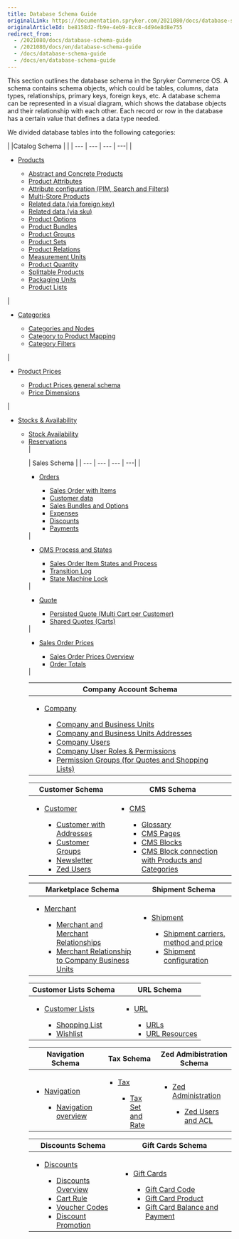 ```yaml
---
title: Database Schema Guide
originalLink: https://documentation.spryker.com/2021080/docs/database-schema-guide
originalArticleId: be8158d2-fb9e-4eb9-8cc8-4d94e8d8e755
redirect_from:
  - /2021080/docs/database-schema-guide
  - /2021080/docs/en/database-schema-guide
  - /docs/database-schema-guide
  - /docs/en/database-schema-guide
---
```


    
This section outlines the database schema in the Spryker Commerce OS. A schema contains schema objects, which could be tables, columns, data types, relationships, primary keys, foreign keys, etc. A database schema can be represented in a visual diagram, which shows the database objects and their relationship with each other. Each record or row in the database has a certain value that defines a data type needed.

We divided database tables into the following categories:
<div class='table-head-normalize'></div>

|  |Catalog Schema | |
| --- | --- | --- | ---| 
| <ul><li>[Products](/docs/scos/dev/database-schema-guide/{{page.version}}/catalog-schema.html#products)</li><ul><li>[Abstract and Concrete Products](/docs/scos/dev/database-schema-guide/{{page.version}}/catalog-schema.html#abstract-and-concrete-products)</li><li>[Product Attributes](/docs/scos/dev/database-schema-guide/{{page.version}}/catalog-schema.html#product-attributes)</li><li>[Attribute configuration (PIM, Search and Filters)](/docs/scos/dev/database-schema-guide/{{page.version}}/catalog-schema.html#attribute-configuration--pim--search-and-filters-)</li><li>[Multi-Store Products](/docs/scos/dev/database-schema-guide/{{page.version}}/catalog-schema.html#multi-store-products)</li><li>[Related data (via foreign key)](/docs/scos/dev/database-schema-guide/{{page.version}}/catalog-schema.html#related-data--via-foreign-key-)</li><li>[Related data (via sku)](/docs/scos/dev/database-schema-guide/{{page.version}}/catalog-schema.html#related-data--via-sku-)</li><li>[Product Options](/docs/scos/dev/database-schema-guide/{{page.version}}/catalog-schema.html#product-options)</li><li>[Product Bundles](/docs/scos/dev/database-schema-guide/{{page.version}}/catalog-schema.html#product-bundles)</li><li>[Product Groups](/docs/scos/dev/database-schema-guide/{{page.version}}/catalog-schema.html#product-groups)</li><li>[Product Sets](/docs/scos/dev/database-schema-guide/{{page.version}}/catalog-schema.html#product-sets)</li><li>[Product Relations](/docs/scos/dev/database-schema-guide/{{page.version}}/catalog-schema.html#product-relations)</li><li>[Measurement Units](/docs/scos/dev/database-schema-guide/{{page.version}}/catalog-schema.html#measurement-units)</li><li>[Product Quantity](/docs/scos/dev/database-schema-guide/{{page.version}}/catalog-schema.html#product-quantity)</li><li>[Splittable Products](/docs/scos/dev/database-schema-guide/{{page.version}}/catalog-schema.html#splittable-products)</li><li>[Packaging Units](/docs/scos/dev/database-schema-guide/{{page.version}}/catalog-schema.html#packaging-units)</li><li>[Product Lists](/docs/scos/dev/database-schema-guide/{{page.version}}/catalog-schema.html#product-lists)</li></ul></ul> | <ul><li>[Categories](/docs/scos/dev/database-schema-guide/{{page.version}}/catalog-schema.html#categories)</li><ul><li>[Categories and Nodes](/docs/scos/dev/database-schema-guide/{{page.version}}/catalog-schema.html#categories-and-nodes)</li><li>[Category to Product Mapping](/docs/scos/dev/database-schema-guide/{{page.version}}/catalog-schema.html#category-to-product-mapping)</li><li>[Category Filters](/docs/scos/dev/database-schema-guide/{{page.version}}/catalog-schema.html#category-filters)</li></ul></ul> | <ul><li>[Product Prices](/docs/scos/dev/database-schema-guide/{{page.version}}/catalog-schema.html#product-prices)</li><ul><li>[Product Prices general schema](/docs/scos/dev/database-schema-guide/{{page.version}}/catalog-schema.html#general-schema)</li><li>[Price Dimensions](/docs/scos/dev/database-schema-guide/{{page.version}}/catalog-schema.html#price-dimensions)</li></ul></ul> | <ul><li>[Stocks & Availability](/docs/scos/dev/database-schema-guide/{{page.version}}/catalog-schema.html#stock---availability)</li><ul><li>[Stock Availability](/docs/scos/dev/database-schema-guide/{{page.version}}/catalog-schema.html#stock)</li><li>[Reservations](/docs/scos/dev/database-schema-guide/{{page.version}}/catalog-schema.html#reservations)</li> |

| Sales Schema |
| --- | --- | --- | ---| 
|<ul><li>[Orders](/docs/scos/dev/database-schema-guide/{{page.version}}/sales-schema.html#orders)</li><ul><li>[Sales Order with Items](/docs/scos/dev/database-schema-guide/{{page.version}}/sales-schema.html#sales-order-with-items)</li><li>[Customer data](/docs/scos/dev/database-schema-guide/{{page.version}}/sales-schema.html#customer-data)</li><li>[Sales Bundles and Options](/docs/scos/dev/database-schema-guide/{{page.version}}/sales-schema.html#sales-bundles-and-options)</li><li>[Expenses](/docs/scos/dev/database-schema-guide/{{page.version}}/sales-schema.html#expenses)</li><li>[Discounts](/docs/scos/dev/database-schema-guide/{{page.version}}/sales-schema.html#discounts)</li><li>[Payments](/docs/scos/dev/database-schema-guide/{{page.version}}/sales-schema.html#payments)</li></ul></ul> |<ul><li>[OMS Process and States](/docs/scos/dev/database-schema-guide/{{page.version}}/sales-schema.html#oms-process-and-states)</li><ul><li>[Sales Order Item States and Process](/docs/scos/dev/database-schema-guide/{{page.version}}/sales-schema.html#sales-order-item-states-and-process)</li><li>[Transition Log](/docs/scos/dev/database-schema-guide/{{page.version}}/sales-schema.html#transition-log)</li><li>[State Machine Lock](/docs/scos/dev/database-schema-guide/{{page.version}}/sales-schema.html#state-machine-lock)</li></ul></ul> | <ul><li>[Quote](/docs/scos/dev/database-schema-guide/{{page.version}}/sales-schema.html#quote)</li><ul><li>[Persisted Quote (Multi Cart per Customer)](/docs/scos/dev/database-schema-guide/{{page.version}}/sales-schema.html#persisted-quote--multi-cart-per-customer-)</li><li>[Shared Quotes (Carts)](/docs/scos/dev/database-schema-guide/{{page.version}}/sales-schema.html#shared-quotes--carts-)</li></ul></ul> | <ul><li>[Sales Order Prices](/docs/scos/dev/database-schema-guide/{{page.version}}/sales-schema.html#sales-order-prices)</li><ul><li>[Sales Order Prices Overview](/docs/scos/dev/database-schema-guide/{{page.version}}/sales-schema.html#overview)</li><li>[Order Totals](/docs/scos/dev/database-schema-guide/{{page.version}}/sales-schema.html#order-totals)</li></ul></ul> |

| Company Account Schema |
| --- |
| <ul><li>[Company](/docs/scos/dev/database-schema-guide/{{page.version}}/company-account-schema.html#company)</li><ul><li>[Company and Business Units](/docs/scos/dev/database-schema-guide/{{page.version}}/company-account-schema.html#company-and-business-units)</li><li>[Company and Business Units Addresses](/docs/scos/dev/database-schema-guide/{{page.version}}/company-account-schema.html#company-and-business-unit-addresses)</li><li>[Company Users](/docs/scos/dev/database-schema-guide/{{page.version}}/company-account-schema.html#company-users)</li><li>[Company User Roles & Permissions](/docs/scos/dev/database-schema-guide/{{page.version}}/company-account-schema.html#company-user-roles---permissions)</li><li>[Permission Groups (for Quotes and Shopping Lists)](/docs/scos/dev/database-schema-guide/{{page.version}}/company-account-schema.html#permission-groups--for-quotes-and-shopping-lists-)</li></ul></ul> |

| Customer Schema | CMS Schema |
| --- | --- |
|<ul><li>[Customer](/docs/scos/dev/database-schema-guide/{{page.version}}/customer-schema.html#customer-schema)</li><ul><li>[Customer with Addresses](/docs/scos/dev/database-schema-guide/{{page.version}}/customer-schema.html#customer-with-addresses)</li><li>[Customer Groups](/docs/scos/dev/database-schema-guide/{{page.version}}/customer-schema.html#customer-groups)</li><li>[Newsletter](/docs/scos/dev/database-schema-guide/{{page.version}}/customer-schema.html#newsletter)</li><li>[Zed Users](/docs/scos/dev/database-schema-guide/{{page.version}}/customer-schema.html#zed-users)</li></ul></ul> | <ul><li>[CMS](/docs/scos/dev/database-schema-guide/{{page.version}}/cms-schema.html#cms) </li><ul><li>[Glossary](/docs/scos/dev/database-schema-guide/{{page.version}}/cms-schema.html#glossary)</li><li>[CMS Pages](/docs/scos/dev/database-schema-guide/{{page.version}}/cms-schema.html#cms-pages)</li><li>[CMS Blocks](/docs/scos/dev/database-schema-guide/{{page.version}}/cms-schema.html#cms-blocks)</li><li>[CMS Block connection with Products and Categories](/docs/scos/dev/database-schema-guide/{{page.version}}/cms-schema.html#cms-block-connection-with-products-and-categories)</li></ul></ul> |

| Marketplace Schema | Shipment Schema |
| --- | --- |
|<ul><li>[Merchant](/docs/scos/dev/database-schema-guide/{{page.version}}/marketplace-schema.html#merchant)</li><ul><li>[Merchant and Merchant Relationships](/docs/scos/dev/database-schema-guide/{{page.version}}/marketplace-schema.html#merchant-and-merchant-relationships)</li><li>[Merchant Relationship to Company Business Units](/docs/scos/dev/database-schema-guide/{{page.version}}/marketplace-schema.html#merchant-relationship-to-company-business-units)</li></ul></ul> | <ul><li>[Shipment](/docs/scos/dev/database-schema-guide/{{page.version}}/shipment-schema.html#shipment)</li><ul><li>[Shipment carriers, method and price](/docs/scos/dev/database-schema-guide/{{page.version}}/shipment-schema.html#shipment-carriers--method-and-price)</li><li>[Shipment configuration](/docs/scos/dev/database-schema-guide/{{page.version}}/shipment-schema.html#shipment-configuration)</li></ul></ul> |

| Customer Lists Schema | URL Schema |
| --- | --- |
|<ul><li>[Customer Lists](/docs/scos/dev/database-schema-guide/{{page.version}}/customer-lists-schema.html#customer-lists)</li><ul><li>[Shopping List](/docs/scos/dev/database-schema-guide/{{page.version}}/customer-lists-schema.html#shopping-list)</li><li>[Wishlist](/docs/scos/dev/database-schema-guide/{{page.version}}/customer-lists-schema.html#wishlist)</li></ul></ul> | <ul><li>[URL](/docs/scos/dev/database-schema-guide/{{page.version}}/url-schema.html#url)</li><ul><li>[URLs](/docs/scos/dev/database-schema-guide/{{page.version}}/url-schema.html#urls)</li><li>[URL Resources](/docs/scos/dev/database-schema-guide/{{page.version}}/url-schema.html#url-resources)</li></ul></ul> |

| Navigation Schema | Tax Schema | Zed Admibistration Schema |
| --- | --- | --- |
|<ul><li>[Navigation](/docs/scos/dev/database-schema-guide/{{page.version}}/navigation-schema.html#navigation)</li><ul><li>[Navigation overview](/docs/scos/dev/database-schema-guide/{{page.version}}/navigation-schema.html#navigation-overview)</li></ul></ul> | <ul><li> [Tax](/docs/scos/dev/database-schema-guide/{{page.version}}/tax-schema.html#tax)</li><ul><li>[Tax Set and Rate](/docs/scos/dev/database-schema-guide/{{page.version}}/tax-schema.html#tax-set-and-rate)</li></ul></ul> | <ul><li> [Zed Administration](/docs/scos/dev/database-schema-guide/{{page.version}}/zed-administration-schema.html#zed-administration)</li><ul><li>[Zed Users and ACL](/docs/scos/dev/database-schema-guide/{{page.version}}/zed-administration-schema.html#zed-users-and-acl)</li></ul></ul> |

| Discounts Schema | Gift Cards Schema |
| --- | --- |
|<ul><li> [Discounts](/docs/scos/dev/database-schema-guide/{{page.version}}/discounts-schema.html#discounts)</li><ul><li>[Discounts Overview](/docs/scos/dev/database-schema-guide/{{page.version}}/discounts-schema.html#overview)</li><li>[Cart Rule](/docs/scos/dev/database-schema-guide/{{page.version}}/discounts-schema.html#cart-rule)</li><li>[Voucher Codes](/docs/scos/dev/database-schema-guide/{{page.version}}/discounts-schema.html#voucher-codes)</li><li>[Discount Promotion](/docs/scos/dev/database-schema-guide/{{page.version}}/discounts-schema.html#discount-promotion)</li></ul></ul> | <ul><li> [Gift Cards](/docs/scos/dev/database-schema-guide/{{page.version}}/gift-cards-schema.html#gift-cards)</li><ul><li>[Gift Card Code](/docs/scos/dev/database-schema-guide/{{page.version}}/gift-cards-schema.html#gift-card-code)</li><li>[Gift Card Product](/docs/scos/dev/database-schema-guide/{{page.version}}/gift-cards-schema.html#gift-card-product)</li><li>[Gift Card Balance and Payment](/docs/scos/dev/database-schema-guide/{{page.version}}/gift-cards-schema.html#gift-card-balance-and-payment)</li></ul></ul> |
